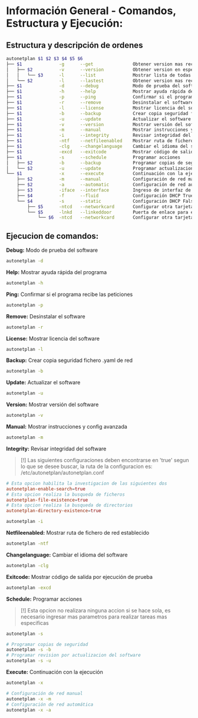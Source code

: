# Información General - Comandos, Estructura y Ejecución:

## Estructura y descripción de ordenes
```sh
autonetplan $1 $2 $3 $4 $5 $6
├── $1              -g      --get               Obtener version mas reciente del software           autonetplan -g
│   ├── $2          -v      --version           Obtener version en especifico                       autonetplan -g -v
│   │   └── $3      -l      --list              Mostrar lista de todas las versiones del software   autoneptlan -g -v -l 
│   └── $2          -l      --lastest           Obtener version mas reciente del software           autonetplan -g -l
├── $1	            -d	    --debug             Modo de prueba del software	                        autonetplan -d
├── $1	            -h	    --help	            Mostrar ayuda rápida del programa	                autonetplan -h
├── $1	            -p	    --ping	            Confirmar si el programa recibe las peticiones	    autonetplan -p
├── $1	            -r	    --remove	        Desinstalar el software	                            autonetplan -r
├── $1	            -l	    --license	        Mostrar licencia del software	                    autonetplan -l
├── $1	            -b	    --backup	        Crear copia seguridad fichero .yaml de red	        autonetplan -b
├── $1	            -u	    --update	        Actualizar el software	                            autonetplan -u
├── $1	            -v	    --version	        Mostrar versión del software	                    autonetplan -v
├── $1	            -m	    --manual	        Mostrar instrucciones y config avanzada	            autonetplan -m
├── $1	            -i	    --integrity	        Revisar integridad del software	                    autonetplan -i
├── $1	            -ntf	--netfileenabled	Mostrar ruta de fichero de red establecido	        autonetplan -ntf
├── $1	            -clg	--changelanguage	Cambiar el idioma del software	                    autonetplan -clg
├── $1	            -excd	--exitcode	        Mostrar código de salida por ejecución de prueba	autonetplan -excd
├── $1	            -s	    --schedule	        Programar acciones	                                autonetplan -s
│   ├── $2          -b      --backup            Programar copias de seguridad                       autonetplan -s -b
│   └── $2          -u      --update            Programar actualizaciones                           autonetplan -s -u
└── $1	            -x	    --execute	        Continuación con la ejecución	                    autonetplan -x
    ├── $2	        -m	    --manual	        Configuración de red manual	                        autonetplan -x -m
    ├── $2	        -a	    --automatic	        Configuración de red automática	                    autonetplan -x -a
    ├── $3	        -iface	--interface	        Ingreso de interfaz de red	                        autonetplan -x -a -iface
    ├── $4	        -f	    --fluid	            Configuración DHCP True (Ip Dinámica)	            autonetplan -x -a -iface -f
    └── $4	        -s	    --static	        Configuración DHCP False (Ip Estática)	            autonetplan -x -a -iface -s
        ├── $5	    -ntcd	--networkcard	    Configurar otra tarjeta de red sin puerta de enlace	autonetplan -x -a iface -s -ntcd
        └── $5	    -lnkd	--linkeddoor	    Puerta de enlace para el cliente	                autonetplan -x -a -iface -s -lnkd
            └── $6	-ntcd	--networkcard	    Configurar otra tarjeta de red	                    autonetplan -x -a iface -s -lnkd -ntcd
```

## Ejecucion de comandos:
**Debug:** Modo de prueba del software
```sh
autonetplan -d
```
**Help:** Mostrar ayuda rápida del programa
```sh
autonetplan -h
```
**Ping:** Confirmar si el programa recibe las peticiones
```sh
autonetplan -p
```
**Remove:** Desinstalar el software
```sh
autonetplan -r
```
**License:** Mostrar licencia del software
```sh
autonetplan -l
```
**Backup:** Crear copia seguridad fichero .yaml de red
```sh
autonetplan -b
```
**Update:** Actualizar el software
```sh
autonetplan -u
```
**Version:** Mostrar versión del software
```sh
autonetplan -v
```
**Manual:** Mostrar instrucciones y config avanzada
```sh
autonetplan -m
```
**Integrity:** Revisar integridad del software
> [!] Las siguientes configuraciones deben encontrarse en 'true' segun lo que se desee buscar, la ruta de la configuracion es: /etc/autonetplan/autonetplan.conf
```conf
# Esta opcion habilita la investigacion de las siguientes dos
autonetplan-enable-search=true
# Esta opcion realiza la busqueda de ficheros
autonetplan-file-existence=true
# Esta opcion realiza la busqueda de directorios
autonetplan-directory-existence=true
```
```sh 
autonetplan -i
```
**Netfileenabled:** Mostrar ruta de fichero de red establecido
```sh
autonetplan -ntf
```
**Changelanguage:** Cambiar el idioma del software
```sh
autonetplan -clg
```
**Exitcode:** Mostrar código de salida por ejecución de prueba
```sh
autonetplan -excd
```
**Schedule:** Programar acciones
> [!] Esta opcion no realizara ninguna accion si se hace sola, es necesario ingresar mas parametros para realizar tareas mas especificas
```sh
autonetplan -s
```
```sh
# Programar copias de seguridad
autonetplan -s -b
# Programar revision por actualizacion del software
autonetplan -s -u
```
**Execute:** Continuación con la ejecución
```sh
autonetplan -x
```
```sh
# Configuración de red manual
autonetplan -x -m
# Configuración de red automática
autonetplan -x -a
```